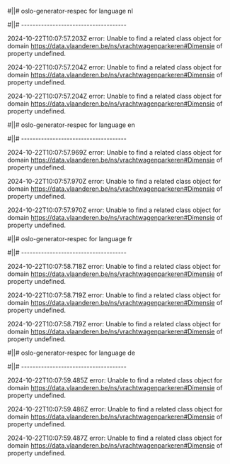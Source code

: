 #||# oslo-generator-respec for language nl  

#||# -------------------------------------  

2024-10-22T10:07:57.203Z error: Unable to find a related class object for domain https://data.vlaanderen.be/ns/vrachtwagenparkeren#Dimensie of property undefined.

2024-10-22T10:07:57.204Z error: Unable to find a related class object for domain https://data.vlaanderen.be/ns/vrachtwagenparkeren#Dimensie of property undefined.

2024-10-22T10:07:57.204Z error: Unable to find a related class object for domain https://data.vlaanderen.be/ns/vrachtwagenparkeren#Dimensie of property undefined.

#||# oslo-generator-respec for language en  

#||# -------------------------------------  

2024-10-22T10:07:57.969Z error: Unable to find a related class object for domain https://data.vlaanderen.be/ns/vrachtwagenparkeren#Dimensie of property undefined.

2024-10-22T10:07:57.970Z error: Unable to find a related class object for domain https://data.vlaanderen.be/ns/vrachtwagenparkeren#Dimensie of property undefined.

2024-10-22T10:07:57.970Z error: Unable to find a related class object for domain https://data.vlaanderen.be/ns/vrachtwagenparkeren#Dimensie of property undefined.

#||# oslo-generator-respec for language fr  

#||# -------------------------------------  

2024-10-22T10:07:58.718Z error: Unable to find a related class object for domain https://data.vlaanderen.be/ns/vrachtwagenparkeren#Dimensie of property undefined.

2024-10-22T10:07:58.719Z error: Unable to find a related class object for domain https://data.vlaanderen.be/ns/vrachtwagenparkeren#Dimensie of property undefined.

2024-10-22T10:07:58.719Z error: Unable to find a related class object for domain https://data.vlaanderen.be/ns/vrachtwagenparkeren#Dimensie of property undefined.

#||# oslo-generator-respec for language de  

#||# -------------------------------------  

2024-10-22T10:07:59.485Z error: Unable to find a related class object for domain https://data.vlaanderen.be/ns/vrachtwagenparkeren#Dimensie of property undefined.

2024-10-22T10:07:59.486Z error: Unable to find a related class object for domain https://data.vlaanderen.be/ns/vrachtwagenparkeren#Dimensie of property undefined.

2024-10-22T10:07:59.487Z error: Unable to find a related class object for domain https://data.vlaanderen.be/ns/vrachtwagenparkeren#Dimensie of property undefined.

